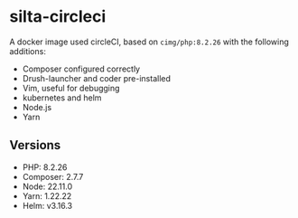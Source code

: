 # silta-circleci
A docker image used circleCI, based on `cimg/php:8.2.26` with the following additions:

- Composer configured correctly
- Drush-launcher and coder pre-installed
- Vim, useful for debugging
- kubernetes and helm
- Node.js
- Yarn

## Versions
- PHP: 8.2.26
- Composer: 2.7.7
- Node: 22.11.0
- Yarn: 1.22.22
- Helm: v3.16.3
